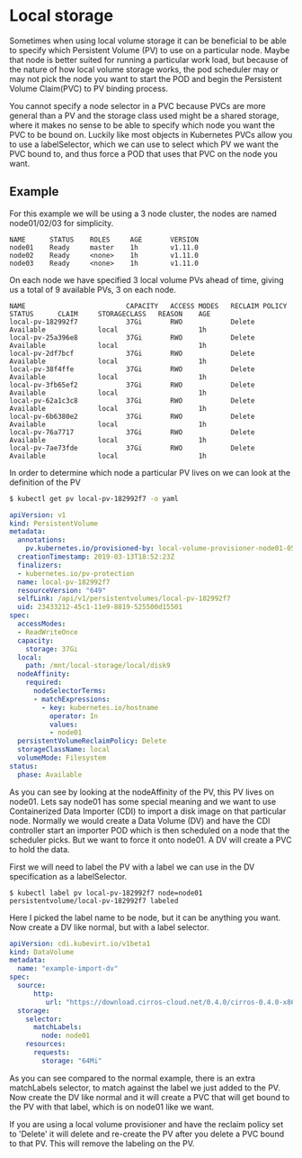 # Local storage
Sometimes when using local volume storage it can be beneficial to be able to specify which Persistent Volume (PV) to use on a particular node. Maybe that node is better suited for running a particular work load, but because of the nature of how local volume storage works, the pod scheduler may or may not pick the node you want to start the POD and begin the Persistent Volume Claim(PVC) to PV binding process.

You cannot specify a node selector in a PVC because PVCs are more general than a PV and the storage class used might be a shared storage, where it makes no sense to be able to specify which node you want the PVC to be bound on. Luckily like most objects in Kubernetes PVCs allow you to use a labelSelector, which we can use to select which PV we want the PVC bound to, and thus force a POD that uses that PVC on the node you want.

## Example
For this example we will be using a 3 node cluster, the nodes are named node01/02/03 for simplicity.

```
NAME      STATUS    ROLES     AGE       VERSION
node01    Ready     master    1h        v1.11.0
node02    Ready     <none>    1h        v1.11.0
node03    Ready     <none>    1h        v1.11.0
```

On each node we have specified 3 local volume PVs ahead of time, giving us a total of 9 available PVs, 3 on each node.

```
NAME                         CAPACITY   ACCESS MODES   RECLAIM POLICY   STATUS      CLAIM     STORAGECLASS   REASON    AGE
local-pv-182992f7            37Gi       RWO            Delete           Available             local                    1h
local-pv-25a396e8            37Gi       RWO            Delete           Available             local                    1h
local-pv-2df7bcf             37Gi       RWO            Delete           Available             local                    1h
local-pv-38f4ffe             37Gi       RWO            Delete           Available             local                    1h
local-pv-3fb65ef2            37Gi       RWO            Delete           Available             local                    1h
local-pv-62a1c3c8            37Gi       RWO            Delete           Available             local                    1h
local-pv-6b6380e2            37Gi       RWO            Delete           Available             local                    1h
local-pv-76a7717             37Gi       RWO            Delete           Available             local                    1h
local-pv-7ae73fde            37Gi       RWO            Delete           Available             local                    1h
```

In order to determine which node a particular PV lives on we can look at the definition of the PV

```bash
$ kubectl get pv local-pv-182992f7 -o yaml
```

```yaml
apiVersion: v1
kind: PersistentVolume
metadata:
  annotations:
    pv.kubernetes.io/provisioned-by: local-volume-provisioner-node01-05534b27-45c1-11e9-8819-525500d15501
  creationTimestamp: 2019-03-13T18:52:23Z
  finalizers:
  - kubernetes.io/pv-protection
  name: local-pv-182992f7
  resourceVersion: "649"
  selfLink: /api/v1/persistentvolumes/local-pv-182992f7
  uid: 23433212-45c1-11e9-8819-525500d15501
spec:
  accessModes:
  - ReadWriteOnce
  capacity:
    storage: 37Gi
  local:
    path: /mnt/local-storage/local/disk9
  nodeAffinity:
    required:
      nodeSelectorTerms:
      - matchExpressions:
        - key: kubernetes.io/hostname
          operator: In
          values:
          - node01
  persistentVolumeReclaimPolicy: Delete
  storageClassName: local
  volumeMode: Filesystem
status:
  phase: Available
```
As you can see by looking at the nodeAffinity of the PV, this PV lives on node01. Lets say node01 has some special meaning and we want to use Containerized Data Importer (CDI) to import a disk image on that particular node. Normally we would create a Data Volume (DV) and have the CDI controller start an importer POD which is then scheduled on a node that the scheduler picks. But we want to force it onto node01. A DV will create a PVC to hold the data.

First we will need to label the PV with a label we can use in the DV specification as a labelSelector.

```
$ kubectl label pv local-pv-182992f7 node=node01
persistentvolume/local-pv-182992f7 labeled
```

Here I picked the label name to be node, but it can be anything you want. Now create a DV like normal, but with a label selector.

```yaml
apiVersion: cdi.kubevirt.io/v1beta1
kind: DataVolume
metadata:
  name: "example-import-dv"
spec:
  source:
      http:
         url: "https://download.cirros-cloud.net/0.4.0/cirros-0.4.0-x86_64-disk.img"
  storage:
    selector:
      matchLabels:
        node: node01
    resources:
      requests:
        storage: "64Mi"
```

As you can see compared to the normal example, there is an extra matchLabels selector, to match against the label we just added to the PV. Now create the DV like normal and it will create a PVC that will get bound to the PV with that label, which is on node01 like we want.

If you are using a local volume provisioner and have the reclaim policy set to 'Delete' it will delete and re-create the PV after you delete a PVC bound to that PV. This will remove the labeling on the PV.
